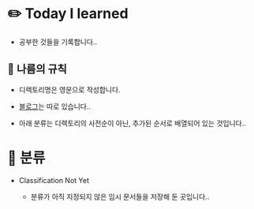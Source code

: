 # ✏️ Today I learned

- 공부한 것들을 기록합니다..

## 👀 나름의 규칙

- 디렉토리명은 영문으로 작성합니다.

- [블로그](https://velog.io/@yewon0804)는 따로 있습니다..

- 아래 분류는 디렉토리의 사전순이 아닌, 추가된 순서로 배열되어 있는 것입니다..

# 🌻 분류

- Classification Not Yet

    - 분류가 아직 지정되지 않은 임시 문서들을 저장해 둔 곳입니다..
 
